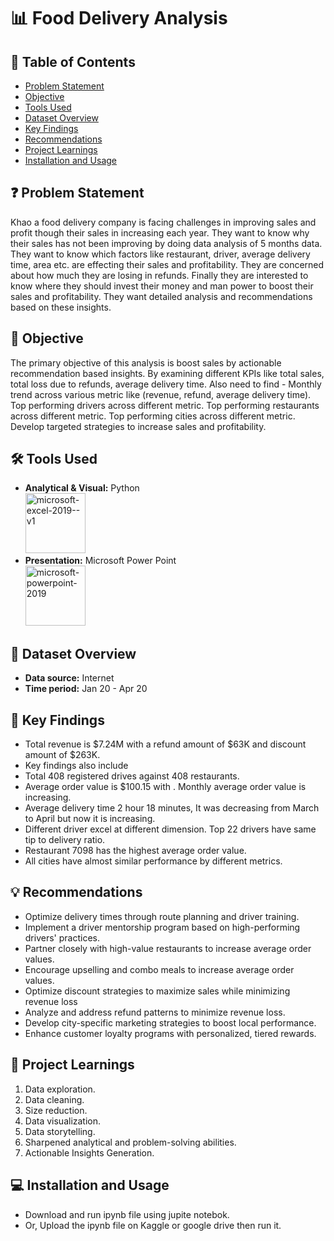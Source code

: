# 📊 Food Delivery Analysis

## 📕 Table of Contents
- [Problem Statement](#-problem-statement)
- [Objective](#-objective)
- [Tools Used](#%EF%B8%8F-tools-used)
- [Dataset Overview](#-dataset-overview)
- [Key Findings](#-key-findings)
- [Recommendations](#-recommendations)
- [Project Learnings](#-project-learnings)
- [Installation and Usage](#-installation-and-usage)

## ❓ Problem Statement
Khao a food delivery company is facing challenges in improving sales and profit though their sales in increasing each year. They want to know why their sales has not been improving by doing data analysis of 5 months data. They want to know which factors like restaurant, driver, average delivery time, area etc. are effecting their sales and profitability. They are concerned about how much they are losing in refunds. Finally they are interested to know  where they should invest their money and man power to boost their sales and profitability.  They want detailed analysis and recommendations based on these insights.


## 🎯 Objective
The primary objective of this analysis is boost sales by actionable recommendation based insights. By examining different KPIs like total sales, total loss due to refunds, average delivery time. 
Also need to find - 
Monthly trend across various metric like (revenue, refund, average delivery time).
Top performing drivers across different metric.
Top performing restaurants across different metric.
Top performing cities across different metric.
Develop targeted strategies to increase sales and profitability.


## 🛠️ Tools Used
- **Analytical & Visual:**  Python\
  <img width="96" height="96" src="https://img.icons8.com/color/96/microsoft-excel-2019--v1.png" alt="microsoft-excel-2019--v1"/>
- **Presentation:** Microsoft Power Point\
  <img width="96" height="96" src="https://img.icons8.com/fluency/96/microsoft-powerpoint-2019.png" alt="microsoft-powerpoint-2019"/>

## 📅 Dataset Overview
- **Data source:** Internet
- **Time period:** Jan 20 - Apr 20

## 🔎 Key Findings
- Total revenue is $7.24M with a refund amount of  $63K and discount amount of $263K.
- Key findings also include
- Total 408 registered drives against 408 restaurants.
- Average order value is $100.15 with . Monthly average order value is increasing.
- Average delivery time 2 hour 18 minutes, It was decreasing from March to April but now it is increasing.
- Different driver excel at different dimension. Top 22 drivers have same tip to delivery ratio.
- Restaurant 7098 has the highest average order value.
- All cities have almost similar performance by different metrics.


## 💡 Recommendations
- Optimize delivery times through route planning and driver training.
- Implement a driver mentorship program based on high-performing drivers' practices.
- Partner closely with high-value restaurants to increase average order values.
- Encourage upselling and combo meals to increase average order values.
- Optimize discount strategies to maximize sales while minimizing revenue loss
- Analyze and address refund patterns to minimize revenue loss.
- Develop city-specific marketing strategies to boost local performance.
- Enhance customer loyalty programs with personalized, tiered rewards.


## 🧠 Project Learnings
1. Data exploration.
2. Data cleaning.
3. Size reduction.
4. Data visualization.
5. Data storytelling.
6. Sharpened analytical and problem-solving abilities.
7. Actionable Insights Generation.

## 💻 Installation and Usage
- Download and run ipynb file using jupite notebok.
- Or, Upload the ipynb file on Kaggle or google drive then run it.

